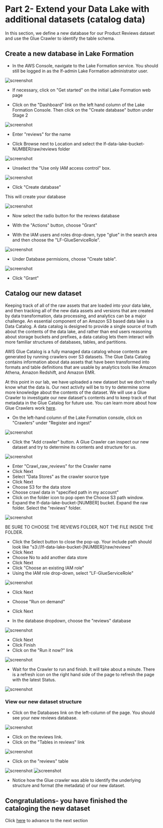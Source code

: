 # Part 2- Extend your Data Lake with additional datasets (catalog data)
In this section, we define a new database for our Product Reviews dataset and use the Glue Crawler to identify the table schema.

## Create a new database in Lake Formation

* In the AWS Console, navigate to the Lake Formation service. You should still be logged in as the lf-admin Lake Formation administrator user.

![screenshot](images/New11.png)

* If necessary, click on "Get started" on the initial Lake Formation web page

* Click on the "Dashboard" link on the left hand column of the Lake Formation Console.  Then click on the "Create database" button under Stage 2

![screenshot](images/New12.png)

* Enter "reviews" for the name

* Click Browse next to Location and select the lf-data-lake-bucket-NUMBER/raw/reviews folder

![screenshot](images/New13.png)

* Unselect the "Use only IAM access control" box.

![screenshot](images/New13b.png)


* Click "Create database"

This will create your database

![screenshot](images/New14.png)

* Now select the radio button for the reviews database

* With the "Actions" button, choose "Grant"

* With the IAM users and roles drop-down, type "glue" in the search area and then choose the "LF-GlueServiceRole".

![screenshot](images/New15.png)

* Under Database permisions, choose "Create table".

![screenshot](images/New16.png)

* Click "Grant"



## Catalog our new dataset
Keeping track of all of the raw assets that are loaded into your data lake, and then tracking all of the new data assets and versions that are created by data transformation, data processing, and analytics can be a major challenge. An essential component of an Amazon S3 based data lake is a Data Catalog. A data catalog is designed to provide a single source of truth about the contents of the data lake, and rather than end users reasoning about storage buckets and prefixes, a data catalog lets them interact with more familiar structures of databases, tables, and partitions.

AWS Glue Catalog is a fully managed data catalog whose contents are generated by running crawlers over S3 datasets. The Glue Data Catalog contains information about data assets that have been transformed into formats and table definitions that are usable by analytics tools like Amazon Athena, Amazon Redshift, and Amazon EMR.

At this point in our lab, we have uploaded a new dataset but we don't really know what the data is.  Our next activity will be to try to determine some more knowledge about the contents of the dataset.  We will use a Glue Crawler to investigate our new dataset's contents and to keep track of that metadata in the Glue Catalog for future use.  You can learn more about how Glue Crawlers work [here](https://docs.aws.amazon.com/glue/latest/dg/populate-data-catalog.html).

* On the left-hand column of the Lake Formation console, click on "Crawlers" under "Register and ingest"

![screenshot](images/New17b.png)

* Click the "Add crawler" button.  A Glue Crawler can inspect our new dataset and try to determine its contents and structure for us.

![screenshot](images/New18.png)

* Enter "Crawl_raw_reviews" for the Crawler name
* Click Next
* Select "Data Stores" as the crawler source type
* Click Next
* Choose S3 for the data store
* Choose crawl data in "specified path in my account"
* Click on the folder icon to pop open the Choose S3 path window.
* Expand the lf-data-lake-bucket-[NUMBER] bucket.  Expand the raw folder. Select the "reviews" folder.

![screenshot](images/New19.png)

BE SURE TO CHOOSE THE REVIEWS FOLDER, NOT THE FILE INSIDE THE FOLDER.

* Click the Select button to close the pop-up.  Your include path should look like "s3://lf-data-lake-bucket-[NUMBER]/raw/reviews"
* Click Next
* Choose No to add another data store
* Click Next
* Click "Choose an existing IAM role"
* Using the IAM role drop-down, select "LF-GlueServiceRole"

![screenshot](images/New20.png)

* Click Next
* Choose "Run on demand"
* Click Next


* In the database dropdown, choose the "reviews" database

![screenshot](images/New21.png)

* Click Next
* Click Finish
* Click on the "Run it now?" link

![screenshot](images/Glue6.png)

* Wait for the Crawler to run and finish.  It will take about a minute.  There is a refresh icon on the right hand side of the page to refresh the page with the latest Status.

![screenshot](images/New22.png)

### View our new dataset structure

* Click on the Databases link on the left-column of the page.  You should see your new reviews database.

![screenshot](images/New23.png)

* Click on the reviews link.
* Click on the "Tables in reviews" link

![screenshot](images/New24.png)

* Click on the "reviews" table

![screenshot](images/Glue10.png)
![screenshot](images/Glue11.png)

* Notice how the Glue crawler was able to identify the underlying structure and format (the metadata) of our new dataset.

## Congratulations- you have finished the cataloging the new dataset

Click [here](NewLab1e.md) to advance to the next section